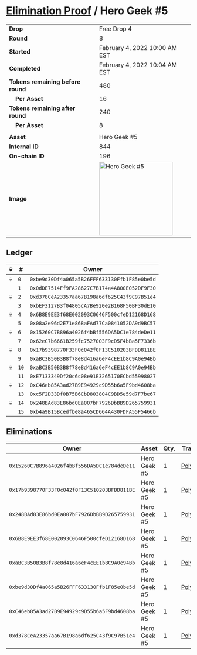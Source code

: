 # [Elimination Proof](./readme.md) / Hero Geek #5

|||
|---|---|
| **Drop** | Free Drop 4 |
| **Round** | 8 |
| **Started** | February 4, 2022 10:00 AM EST |
| **Completed** | February 4, 2022 10:04 AM EST |
| **Tokens remaining before round** | 480 |
| **&nbsp;&nbsp;&nbsp;&nbsp;Per Asset** | 16 |
| **Tokens remaining after round** | 240 |
| **&nbsp;&nbsp;&nbsp;&nbsp;Per Asset** | 8 |
| | |
| **Asset** | Hero Geek #5 |
| **Internal ID** | 844 |
| **On-chain ID** | 196 |
| **Image** | <img src="https://tcdn.blokpax.com/95718b19-e67e-426a-8b7c-cd2dbe9fe5e3/b6afac124b78f8a44194303276edd829293ec33cbfdaf43a3a66b1eaca6d8030.jpg" height="200" alt="Hero Geek #5" /> |

## Ledger

| 💀 | # | Owner |
| --- | --- | --- |
| 💀 | `0` | `0xbe9d30Df4a065a5B26FFF633130Ffb1F85e0be5d` |
|  | `1` | `0x0dDE7514Ff9FA28627C7B174a4A800E052DF9F30` |
| 💀 | `2` | `0xd378CeA23357aa67B198a6df625C43f9C97B51e4` |
|  | `3` | `0xbEF3127B3f04805cA7Be920e2B168F50BF30dE10` |
| 💀 | `4` | `0x6B8E9EE3f68E002093C0646F500cfeD12168D168` |
|  | `5` | `0x08a2e96d2E71e868aFAd77Ca0841052DA9d9BC57` |
| 💀 | `6` | `0x15260C7B896a4026f4bBf556DA5DC1e784deDe11` |
|  | `7` | `0x62eC7b6661B259fc7527003F9cD5F4bBa5F7336b` |
| 💀 | `8` | `0x17b9398770F33F0c042f0F13C510203BFDD811BE` |
|  | `9` | `0xaBC3B50B3B8f78e8d416a6eF4cEE1b8C9A0e94Bb` |
| 💀 | `10` | `0xaBC3B50B3B8f78e8d416a6eF4cEE1b8C9A0e94Bb` |
|  | `11` | `0xE7133349Df20c6c08e91E3265170ECbd55998027` |
| 💀 | `12` | `0xC46eb85A3ad27B9E94929c9D55b6a5F9bd4608ba` |
|  | `13` | `0xc5F2D33Df0B75B6CbD803804C9BD5e59d7F7be67` |
| 💀 | `14` | `0x248BAd83E86bd0Ea007bF7926DbBB9D265759931` |
|  | `15` | `0xb4a9B15Bcedfbe8a465CD664A430FDFA55F5466b` |


## Eliminations

| Owner | Asset | Qty. | Transaction |
| --- | --- | --- | --- |
| `0x15260C7B896a4026f4bBf556DA5DC1e784deDe11` | Hero Geek #5 | 1 | [Polygonscan](https://polygonscan.com/tx/0x16a9234b8b950eaf4dd8d4011008174e9e76d430cc04afb631bbae03635a7830) |
| `0x17b9398770F33F0c042f0F13C510203BFDD811BE` | Hero Geek #5 | 1 | [Polygonscan](https://polygonscan.com/tx/0x8262f455eb8c7ccd673443b4b292d4b8c9abf0ae90f3dacfa3fdd48ce6b5afd3) |
| `0x248BAd83E86bd0Ea007bF7926DbBB9D265759931` | Hero Geek #5 | 1 | [Polygonscan](https://polygonscan.com/tx/0x32547f1c65b3ac83d832d15b5beccaeb0a415a5f79e490d1c5f0917683b6e7d2) |
| `0x6B8E9EE3f68E002093C0646F500cfeD12168D168` | Hero Geek #5 | 1 | [Polygonscan](https://polygonscan.com/tx/0xccd20872e1bf1b2be2fe6b5eceeff415c3d446af4b11061ee519ec69850f481d) |
| `0xaBC3B50B3B8f78e8d416a6eF4cEE1b8C9A0e94Bb` | Hero Geek #5 | 1 | [Polygonscan](https://polygonscan.com/tx/0xe21c8f0c2023dc78b13de147d9e6180d464645a35368982f927154dcc578a03b) |
| `0xbe9d30Df4a065a5B26FFF633130Ffb1F85e0be5d` | Hero Geek #5 | 1 | [Polygonscan](https://polygonscan.com/tx/0x1d8c1a20f9958a85a2d15abb45ccab92e9c8a65e1bc16f5f3fff0fa32b4ae9e0) |
| `0xC46eb85A3ad27B9E94929c9D55b6a5F9bd4608ba` | Hero Geek #5 | 1 | [Polygonscan](https://polygonscan.com/tx/0x4c7a61a9af5b3cf27fc15f6360824a6e6fafe88f259b741ffb01a110139db021) |
| `0xd378CeA23357aa67B198a6df625C43f9C97B51e4` | Hero Geek #5 | 1 | [Polygonscan](https://polygonscan.com/tx/0xbe567dc4da6f663b1376c8cb175d7205278e9869f8d3f64d7d73ea6c3abd7d54) |
